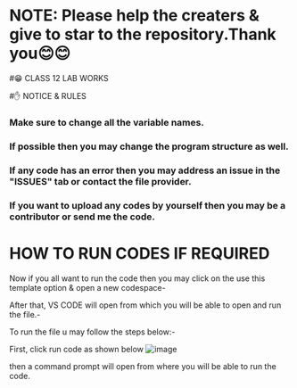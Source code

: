 # NOTE: Please help the creaters & give to star to the repository.Thank you😊😊 

#😁 CLASS 12 LAB WORKS

#✋ NOTICE & RULES

### Make sure to change all the variable names.

### If possible then you may change the program structure as well.

### If any code has an error then you may address an issue in the "ISSUES" tab or contact the file provider.

### If you want to upload any codes by yourself then you may be a contributor or send me the code.
 
# HOW TO RUN CODES IF REQUIRED

Now if you all want to run the code then you may click on the use this template option & open a new codespace-

After that, VS CODE will open from which you will be able to open and run the file.-

To run the file u may follow the steps below:-


First, click run code as shown below 
![image](https://github.com/ghostrunner0/CLASS-12-LAB-WORKS/assets/138878654/024300d1-8ad7-482b-b2f6-6b4eb706ec3f)

then a command prompt will open from where you will be able to run the code.
